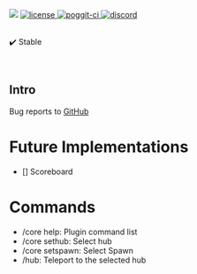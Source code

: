 <a align="center"><img src="https://librecraft.com/foro/attachments/upload_2019-5-20_20-38-12-png.23328"></img></a>
<a href="https://github.com/SrClau/LobbyCore/blob/main/LICENSE">
        <img src="https://img.shields.io/badge/license-Apache+License+2.0-yellowgreen.svg" alt="license">
<a href="https://poggit.pmmp.io/ci/SrClau/LobbyCore">
<img src="https://poggit.pmmp.io/ci.shield/SrClau/LobbyCore/LobbyCore" alt="poggit-ci">
<a href="https://discord.gg/Js63vy7">
<img src="https://img.shields.io/badge/chat-on+discord-7289da.svg" alt="discord">
    </a>
<br><br>

✔️ Stable

</br>

</div>

## Intro

Bug reports to [GitHub](https://github.com/SrClau/LobbyCore/issues/new/choose)

# Future Implementations

- [] Scoreboard

# Commands

- /core help: Plugin command list
- /core sethub: Select hub
- /core setspawn: Select Spawn
- /hub: Teleport to the selected hub
